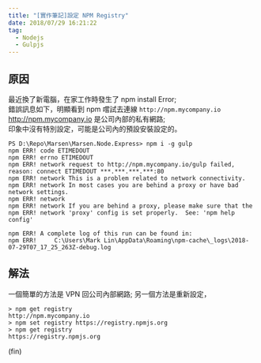 ```yaml
---
title: "[實作筆記]設定 NPM Registry"
date: 2018/07/29 16:21:22
tag:
  - Nodejs
  - Gulpjs   
---
```


## 原因

最近換了新電腦，在家工作時發生了 npm install Error;  
錯誤訊息如下，明顯看到 npm 嚐試去連線 `http://npm.mycompany.io`  
http://npm.mycompany.io 是公司內部的私有網路;  
印象中沒有特別設定，可能是公司內的預設安裝設定的。

```shell=
PS D:\Repo\Marsen\Marsen.Node.Express> npm i -g gulp
npm ERR! code ETIMEDOUT
npm ERR! errno ETIMEDOUT
npm ERR! network request to http://npm.mycompany.io/gulp failed, reason: connect ETIMEDOUT ***.***.***.***:80
npm ERR! network This is a problem related to network connectivity.
npm ERR! network In most cases you are behind a proxy or have bad network settings.
npm ERR! network
npm ERR! network If you are behind a proxy, please make sure that the
npm ERR! network 'proxy' config is set properly.  See: 'npm help config'

npm ERR! A complete log of this run can be found in:
npm ERR!     C:\Users\Mark Lin\AppData\Roaming\npm-cache\_logs\2018-07-29T07_17_25_263Z-debug.log
```
## 解法

一個簡單的方法是 VPN 回公司內部網路; 
另一個方法是重新設定，

```shell=
> npm get registry
http://npm.mycompany.io
> npm set registry https://registry.npmjs.org
> npm get registry
https://registry.npmjs.org
```

(fin)